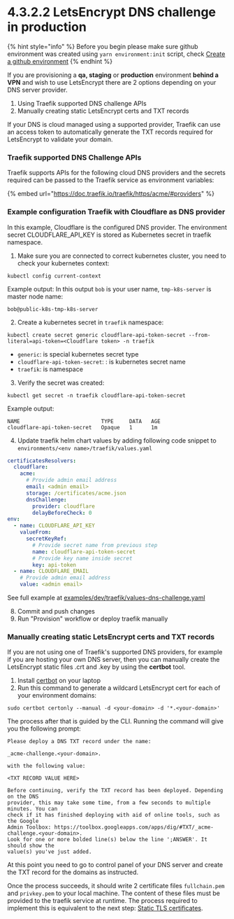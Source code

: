# 4.3.2.2 LetsEncrypt DNS challenge in production

{% hint style="info" %}
Before you begin please make sure github environment was created using `yarn environment:init` script, check [Create a github environment](../4.3.4-create-a-github-environment/README.md)
{% endhint %}

If you are provisioning a **qa, staging** or **production** environment **behind a VPN** and wish to use LetsEncrypt there are 2 options depending on your DNS server provider.

1. Using Traefik supported DNS challenge APIs
2. Manually creating static LetsEncrypt certs and TXT records

If your DNS is cloud managed using a supported provider, Traefik can use an access token to automatically generate the TXT records required for LetsEncrypt to validate your domain.

### Traefik supported DNS Challenge APIs

Traefik supports APIs for the following cloud DNS providers and the secrets required can be passed to the Traefik service as environment variables:

{% embed url="https://doc.traefik.io/traefik/https/acme/#providers" %}

### Example configuration Traefik with Cloudflare as DNS provider

In this example, Cloudflare is the configured DNS provider. The environment secret CLOUDFLARE\_API\_KEY is stored as Kubernetes secret in traefik namespace.

1. Make sure you are connected to correct kubernetes cluster, you need to check your kubernetes context:
```
kubectl config current-context
```
Example output: In this output `bob` is your user name, `tmp-k8s-server` is master node name:
```
bob@public-k8s-tmp-k8s-server
```

2. Create a kubernetes secret in `traefik` namespace:
```
kubectl create secret generic cloudflare-api-token-secret --from-literal=api-token=<Cloudflare token> -n traefik
```
- `generic`: is special kubernetes secret type
- `cloudflare-api-token-secret`: : is kubernetes secret name
- `traefik`: is namespace

3. Verify the secret was created:
```
kubectl get secret -n traefik cloudflare-api-token-secret
```
Example output:
```
NAME                          TYPE     DATA   AGE
cloudflare-api-token-secret   Opaque   1      1m
```
4. Update traefik helm chart values by adding following code snippet to `environments/<env name>/traefik/values.yaml`

```yaml
certificatesResolvers:
  cloudflare:
    acme:
      # Provide admin email address
      email: <admin email>
      storage: /certificates/acme.json
      dnsChallenge:
        provider: cloudflare
        delayBeforeCheck: 0
env:
  - name: CLOUDFLARE_API_KEY
    valueFrom:
      secretKeyRef:
        # Provide secret name from previous step
        name: cloudflare-api-token-secret
        # Provide key name inside secret
        key: api-token
  - name: CLOUDFLARE_EMAIL
    # Provide admin email address
    value: <admin email>
```

See full example at [examples/dev/traefik/values-dns-challenge.yaml](https://github.com/opencrvs/infrastructure/blob/develop/examples/dev/traefik/values-dns-challenge.yaml)

8. Commit and push changes
9. Run "Provision" workflow or deploy traefik manually


### Manually creating static LetsEncrypt certs and TXT records

If you are not using one of Traefik's supported DNS providers, for example if you are hosting your own DNS server, then you can manually create the LetsEncrypt static files .crt and .key by using the **certbot** tool.

1. Install [certbot](https://certbot.eff.org/instructions) on your laptop
2. Run this command to generate a wildcard LetsEncrypt cert for each of your environment domains:

```
sudo certbot certonly --manual -d <your-domain> -d '*.<your-domain>'
```

The process after that is guided by the CLI. Running the command will give you the following prompt:

```
Please deploy a DNS TXT record under the name:

_acme-challenge.<your-domain>.

with the following value:

<TXT RECORD VALUE HERE>

Before continuing, verify the TXT record has been deployed. Depending on the DNS
provider, this may take some time, from a few seconds to multiple minutes. You can
check if it has finished deploying with aid of online tools, such as the Google
Admin Toolbox: https://toolbox.googleapps.com/apps/dig/#TXT/_acme-challenge.<your-domain>.
Look for one or more bolded line(s) below the line ';ANSWER'. It should show the
value(s) you've just added.
```

At this point you need to go to control panel of your DNS server and create the TXT record for the domains as instructed.

Once the process succeeds, it should write 2 certificate files `fullchain.pem` and `privkey.pem` to your local machine. The content of these files must be provided to the traefik service at runtime. The process required to implement this is equivalent to the next step: [Static TLS certificates](4.3.2.3-static-tls-certificates.md).
